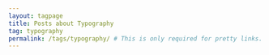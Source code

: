 ```yaml
---
layout: tagpage
title: Posts about Typography
tag: typography
permalink: /tags/typography/ # This is only required for pretty links.
---
```


